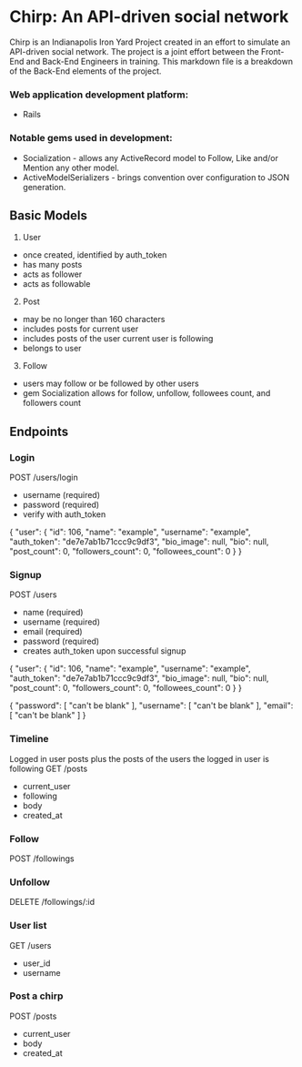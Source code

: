 Chirp: An API-driven social network
===================================
Chirp is an Indianapolis Iron Yard Project created in an effort to simulate an API-driven social network. The project is a joint effort between the Front-End and Back-End Engineers in training. This markdown file is a breakdown of the Back-End elements of the project.

### Web application development platform:
* Rails

### Notable gems used in development:
* Socialization - allows any ActiveRecord model to Follow, Like and/or Mention any other model.
* ActiveModelSerializers - brings convention over configuration to JSON generation.

Basic Models
------------
1. User

  * once created, identified by auth_token
  * has many posts
  * acts as follower
  * acts as followable

2. Post

  * may be no longer than 160 characters
  * includes posts for current user
  * includes posts of the user current user is following
  * belongs to user

3. Follow

  * users may follow or be followed by other users
  * gem Socialization allows for follow, unfollow, followees count, and followers count

Endpoints
---------
### Login

POST /users/login

* username (required)
* password (required)
* verify with auth_token

{
  "user": {
    "id": 106,
    "name": "example",
    "username": "example",
    "auth_token": "de7e7ab1b71ccc9c9df3",
    "bio_image": null,
    "bio": null,
    "post_count": 0,
    "followers_count": 0,
    "followees_count": 0
  }
}

### Signup
POST /users

* name (required)
* username (required)
* email (required)
* password (required)
* creates auth_token upon successful signup

{
  "user": {
    "id": 106,
    "name": "example",
    "username": "example",
    "auth_token": "de7e7ab1b71ccc9c9df3",
    "bio_image": null,
    "bio": null,
    "post_count": 0,
    "followers_count": 0,
    "followees_count": 0
  }
}

{
  "password": [
    "can't be blank"
  ],
  "username": [
    "can't be blank"
  ],
  "email": [
    "can't be blank"
  ]
}

### Timeline
Logged in user posts plus the posts of the users the logged in user is following
GET /posts

* current_user
* following
* body
* created_at

### Follow
POST /followings

### Unfollow
DELETE /followings/:id

### User list
GET /users

* user_id
* username

### Post a chirp
POST /posts

* current_user
* body
* created_at
